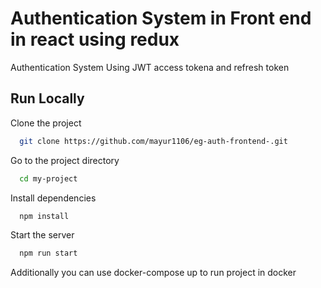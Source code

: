 
# Authentication System in Front end in react using redux 

Authentication System Using JWT access tokena and refresh token



## Run Locally

Clone the project

```bash
  git clone https://github.com/mayur1106/eg-auth-frontend-.git
```

Go to the project directory

```bash
  cd my-project
```

Install dependencies

```bash
  npm install
```

Start the server

```bash
  npm run start
```
Additionally you can use docker-compose up to run project in docker






